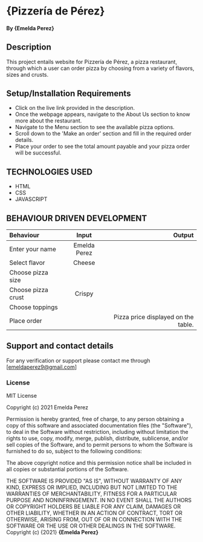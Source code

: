 # {Pizzería de Pérez}
#### By **{Emelda Perez}**
## Description
This project entails website for Pizzería de Pérez, a pizza restaurant, through which a user can order pizza by choosing from a variety of flavors, sizes and crusts.
## Setup/Installation Requirements
* Click on the live link provided in the description.
* Once the webpage appears, navigate to the About Us section to know more about the restaurant.
* Navigate to the Menu section to see the available pizza options.
* Scroll down to the 'Make an order' section and fill in the required order details.
* Place your order to see the total amount payable and your pizza order will be successful.
## TECHNOLOGIES USED
* HTML
* CSS
* JAVASCRIPT
## BEHAVIOUR DRIVEN DEVELOPMENT
| Behaviour      | Input        | Output       |
| :------------- | :----------: | -----------: |
|  Enter your name  |   Emelda Perez |     |
| Select flavor  | Cheese |   |
| Choose pizza size  |     |     |
|Choose pizza crust | Crispy |   |
|Choose toppings|   |  |
| Place order|     |Pizza price displayed on the table.|

## Support and contact details
For any verification or support please contact me through [emeldaperez9@gmail.com]

### License
MIT License

Copyright (c) 2021 Emelda Perez

Permission is hereby granted, free of charge, to any person obtaining a copy
of this software and associated documentation files (the "Software"), to deal
in the Software without restriction, including without limitation the rights
to use, copy, modify, merge, publish, distribute, sublicense, and/or sell
copies of the Software, and to permit persons to whom the Software is
furnished to do so, subject to the following conditions:

The above copyright notice and this permission notice shall be included in all
copies or substantial portions of the Software.

THE SOFTWARE IS PROVIDED "AS IS", WITHOUT WARRANTY OF ANY KIND, EXPRESS OR
IMPLIED, INCLUDING BUT NOT LIMITED TO THE WARRANTIES OF MERCHANTABILITY,
FITNESS FOR A PARTICULAR PURPOSE AND NONINFRINGEMENT. IN NO EVENT SHALL THE
AUTHORS OR COPYRIGHT HOLDERS BE LIABLE FOR ANY CLAIM, DAMAGES OR OTHER
LIABILITY, WHETHER IN AN ACTION OF CONTRACT, TORT OR OTHERWISE, ARISING FROM,
OUT OF OR IN CONNECTION WITH THE SOFTWARE OR THE USE OR OTHER DEALINGS IN THE
SOFTWARE.
Copyright (c) {2021} **{Emelda Perez}**
